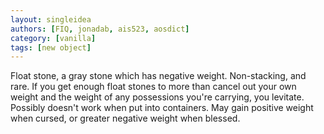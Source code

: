 ```yaml
---
layout: singleidea
authors: [FIQ, jonadab, ais523, aosdict]
category: [vanilla]
tags: [new object]
---
```

Float stone, a gray stone which has negative weight. Non-stacking, and rare. If you get enough float stones to more than cancel out your own weight and the weight of any possessions you're carrying, you levitate. Possibly doesn't work when put into containers. May gain positive weight when cursed, or greater negative weight when blessed.

